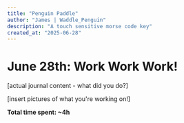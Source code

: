 ```yaml
---
title: "Penguin Paddle"
author: "James | Waddle_Penguin"
description: "A touch sensitive morse code key"
created_at: "2025-06-28"
---
```


# June 28th: Work Work Work!

[actual journal content - what did you do?]

[insert pictures of what you're working on!]

**Total time spent: ~4h**
